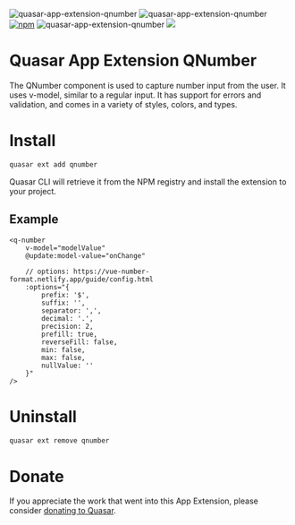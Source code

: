 ![quasar-app-extension-qnumber](https://img.shields.io/npm/v/quasar-app-extension-qnumber?label=quasar-app-extension-qnumber)
![quasar-app-extension-qnumber](https://img.shields.io/npm/v/quasar-app-extension-qnumber?label=quasar-app-extension-qnumber)
[![npm](https://img.shields.io/npm/dt/quasar-app-extension-qnumber)](https://www.npmjs.com/package/quasar-app-extension-qnumber)
![quasar-app-extension-qnumber](https://img.shields.io/npm/dm/quasar-app-extension-qnumber)
[![](https://data.jsdelivr.com/v1/package/npm/quasar-app-extension-qnumber/badge)](https://www.jsdelivr.com/package/npm/quasar-app-extension-qnumber)

Quasar App Extension QNumber
===

The QNumber component is used to capture number input from the user. It uses v-model, similar to a regular input. It has support for errors and validation, and comes in a variety of styles, colors, and types.

# Install
```bash
quasar ext add qnumber
```
Quasar CLI will retrieve it from the NPM registry and install the extension to your project.

## Example

```
<q-number
    v-model="modelValue"
    @update:model-value="onChange"

    // options: https://vue-number-format.netlify.app/guide/config.html
    :options="{
        prefix: '$',
        suffix: '',
        separator: ',',
        decimal: '.',
        precision: 2,
        prefill: true,
        reverseFill: false,
        min: false,
        max: false,
        nullValue: ''
    }"
/>
```

# Uninstall
```bash
quasar ext remove qnumber
```

# Donate
If you appreciate the work that went into this App Extension, please consider [donating to Quasar](https://donate.quasar.dev).
